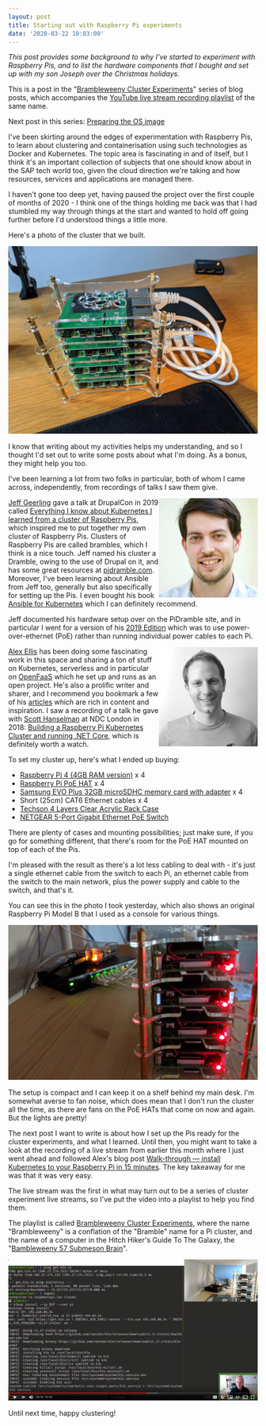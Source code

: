 ```yaml
---
layout: post
title: Starting out with Raspberry Pi experiments
date: '2020-03-22 10:03:00'
---
```


_This post provides some background to why I've started to experiment with Raspberry Pis, and to list the hardware components that I bought and set up with my son Joseph over the Christmas holidays._

This is a post in the "[Brambleweeny Cluster Experiments](/2020/03/22/brambleweeny-cluster-experiments/)" series of blog posts, which accompanies the [YouTube live stream recording playlist](https://www.youtube.com/playlist?list=PLfctWmgNyOIf9rXaZp9RSM2YVxAPGGthe) of the same name.

Next post in this series: [Preparing the OS image](/2020/03/22/preparing-the-os-image/)

I've been skirting around the edges of experimentation with Raspberry Pis, to learn about clustering and containerisation using such technologies as Docker and Kubernetes. The topic area is fascinating in and of itself, but I think it's an important collection of subjects that one should know about in the SAP tech world too, given the cloud direction we're taking and how resources, services and applications are managed there.

I haven't gone too deep yet, having paused the project over the first couple of months of 2020 - I think one of the things holding me back was that I had stumbled my way through things at the start and wanted to hold off going further before I'd understood things a little more.

Here's a photo of the cluster that we built.

![The cluster of Pis](/content/images/2020/03/picluster.png)

I know that writing about my activities helps my understanding, and so I thought I'd set out to write some posts about what I'm doing. As a bonus, they might help you too.

I've been learning a lot from two folks in particular, both of whom I came across, independently, from recordings of talks I saw them give.

<img align="right" src="/content/images/2020/03/jeff.jpeg" />

[Jeff Geerling](https://jeffgeerling.com) gave a talk at DrupalCon in 2019 called [Everything I know about Kubernetes I learned from a cluster of Raspberry Pis](https://www.jeffgeerling.com/blog/2019/everything-i-know-about-kubernetes-i-learned-cluster-raspberry-pis), which inspired me to put together my own cluster of Raspberry Pis. Clusters of Raspberry Pis are called brambles, which I think is a nice touch. Jeff named his cluster a Dramble, owing to the use of Drupal on it, and has some great resources at [pidramble.com](https://www.pidramble.com/). Moreover, I've been learning about Ansible from Jeff too, generally but also specifically for setting up the Pis. I even bought his book [Ansible for Kubernetes](https://www.jeffgeerling.com/project/ansible-kubernetes) which I can definitely recommend.

Jeff documented his hardware setup over on the PiDramble site, and in particular I went for a version of his [2019 Edition](https://www.pidramble.com/wiki/hardware/pis) which was to use power-over-ethernet (PoE) rather than running individual power cables to each Pi.

<img align="right" src="/content/images/2020/03/alex.jpeg" />

[Alex Ellis](https://www.alexellis.io/) has been doing some fascinating work in this space and sharing a ton of stuff on Kubernetes, serverless and in particular on [OpenFaaS](https://www.openfaas.com/) which he set up and runs as an open project. He's also a prolific writer and sharer, and I recommend you bookmark a few of his [articles](https://blog.alexellis.io/) which are rich in content and inspiration. I saw a recording of a talk he gave with [Scott Hanselman](https://www.hanselman.com/) at NDC London in 2018: [Building a Raspberry Pi Kubernetes Cluster and running .NET Core](https://www.youtube.com/watch?v=ZyTLMnzehyU), which is definitely worth a watch.

To set my cluster up, here's what I ended up buying:

- [Raspberry Pi 4 (4GB RAM version)](https://shop.pimoroni.com/products/raspberry-pi-4?variant=29157087445075) x 4
- [Raspberry Pi PoE HAT](https://shop.pimoroni.com/products/raspberry-pi-poe-hat) x 4
- [Samsung EVO Plus 32GB microSDHC memory card with adapter](https://www.amazon.co.uk/gp/product/B06XFSZGCC/) x 4
- Short (25cm) CAT6 Ethernet cables x 4
- [Techson 4 Layers Clear Acrylic Rack Case](https://www.amazon.co.uk/gp/product/B07TLSVTQP)
- [NETGEAR 5-Port Gigabit Ethernet PoE Switch](https://www.amazon.co.uk/gp/product/B072BDGQR8/)

There are plenty of cases and mounting possibilities; just make sure, if you go for something different, that there's room for the PoE HAT mounted on top of each of the Pis.

I'm pleased with the result as there's a lot less cabling to deal with - it's just a single ethernet cable from the switch to each Pi, an ethernet cable from the switch to the main network, plus the power supply and cable to the switch, and that's it.

You can see this in the photo I took yesterday, which also shows an original Raspberry Pi Model B that I used as a console for various things.

![Pi collection](/content/images/2020/03/picollection.png)

The setup is compact and I can keep it on a shelf behind my main desk. I'm somewhat averse to fan noise, which does mean that I don't run the cluster all the time, as there are fans on the PoE HATs that come on now and again. But the lights are pretty!

The next post I want to write is about how I set up the Pis ready for the cluster experiments, and what I learned. Until then, you might want to take a look at the recording of a live stream from earlier this month where I just went ahead and followed Alex's blog post [Walk-through — install Kubernetes to your Raspberry Pi in 15 minutes](https://medium.com/@alexellisuk/walk-through-install-kubernetes-to-your-raspberry-pi-in-15-minutes-84a8492dc95a). The key takeaway for me was that it was very easy.

The live stream was the first in what may turn out to be a series of cluster experiment live streams, so I've put the video into a playlist to help you find them.

The playlist is called [Brambleweeny Cluster Experiments](https://www.youtube.com/playlist?list=PLfctWmgNyOIf9rXaZp9RSM2YVxAPGGthe), where the name "Brambleweeny" is a conflation of the "Bramble" name for a Pi cluster, and the name of a computer in the Hitch Hiker's Guide To The Galaxy, the "[Bambleweeny 57 Submeson Brain](https://hitchhikers.fandom.com/wiki/Bambleweeny_57_Submeson_Brain)".

[![screenshot from live stream recording](/content/images/2020/03/video.png)](https://www.youtube.com/watch?v=ZiR3QEfBivk&list=PLfctWmgNyOIf9rXaZp9RSM2YVxAPGGthe)

Until next time, happy clustering!


